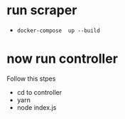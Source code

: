 # run scraper 
   - `docker-compose  up --build` 

# now run controller 
   Follow this stpes 
 - cd to controller
 - yarn 
 - node index.js

